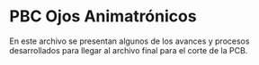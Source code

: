 # PBC Ojos Animatrónicos

En este archivo se presentan algunos de los avances y procesos desarrollados para llegar al archivo final para el corte de la PCB.

[](https://github.com/JuanBui26/OJO_MECANICO/blob/main/PCB/Captura%20de%20pantalla%202023-11-01%20173217.png)
